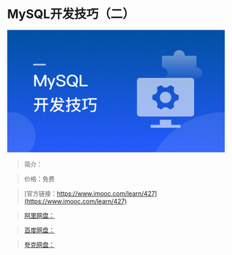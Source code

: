 # MySQL开发技巧（二）

![img](../../assets/5fe442e700012d4905400304.jpg)

> 简介：

> 价格：免费

> [官方链接：https://www.imooc.com/learn/427](https://www.imooc.com/learn/427)

> [阿里网盘：]()

> [百度网盘：]()

> [夸克网盘：]()
